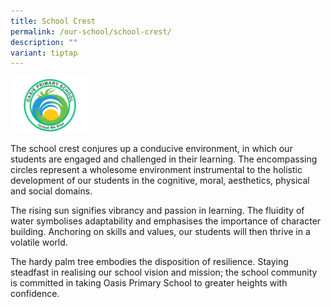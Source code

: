 ```yaml
---
title: School Crest
permalink: /our-school/school-crest/
description: ""
variant: tiptap
---
```

<div class="isomer-image-wrapper">
<img style="width: 25%;" height="auto" width="100%" alt="" src="/images/Banner/logo.png">
</div>
<p>The school crest conjures up a conducive environment, in which our students
are engaged and challenged in their learning. The encompassing circles
represent a wholesome environment instrumental to the holistic development
of our students in the cognitive, moral, aesthetics, physical and social
domains.</p>
<p>The rising sun signifies vibrancy and passion in learning. The fluidity
of water symbolises adaptability and emphasises the importance of character
building. Anchoring on skills and values, our students will then thrive
in a volatile world.</p>
<p>The hardy palm tree embodies the disposition of resilience. Staying steadfast
in realising our school vision and mission; the school community is committed
in taking Oasis Primary School to greater heights with confidence.</p>